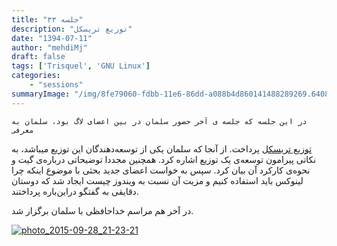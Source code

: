 ```yaml
---
title: "جلسه ۳۳"
description: "توزیع تریسکل"
date: "1394-07-11"
author: "mehdiMj"
draft: false
tags: ['Trisquel', 'GNU Linux']
categories:
    - "sessions"
summaryImage: "/img/8fe79060-fdbb-11e6-86dd-a088b4d860141488289269.6408424.jpg"
---
```

    در این جلسه که جلسه ی آخر حضور سلمان در بین اعضای لاگ بود، سلمان به معرفی
 [توزیع تریسکل](https://fa.wikipedia.org/wiki/%D8%AA%D8%B1%DB%8C%D8%B3%DA%A9%D9%84) پرداخت. از آنجا که سلمان یکی از توسعه‌دهندگان این توزیع میباشد،
به نکاتی پیرامون توسعه‌ی یک توزیع اشاره کرد. همچنین مجددا توضیحاتی درباره‌ی
گیت و نحوه‌ی کارکرد آن بیان کرد. سپس به خواست اعضای جدید بحثی با موضوع اینکه
چرا لینوکس باید استفاده کنیم و مزیت آن نسبت به ویندوز چیست ایجاد شد که دوستان
دقایقی به گفتگو دراین‌باره پرداختند.

در آخر هم مراسم خداحافظی با سلمان برگزار شد.

[![photo_2015-09-28_21-23-21](../../img/8fe79060-fdbb-11e6-86dd-a088b4d860141488289269.6408424.jpg)](img/8fe79060-fdbb-11e6-86dd-a088b4d860141488289269.6408424.jpg)
